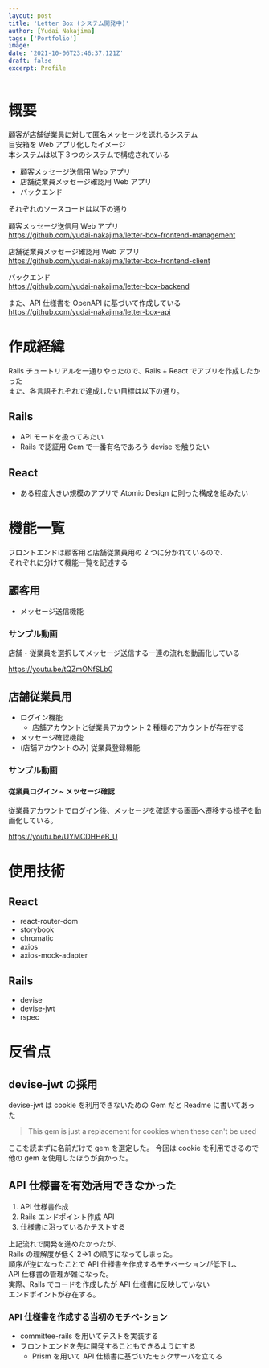 ```yaml
---
layout: post
title: 'Letter Box (システム開発中)'
author: [Yudai Nakajima]
tags: ['Portfolio']
image:
date: '2021-10-06T23:46:37.121Z'
draft: false
excerpt: Profile
---
```


# 概要

顧客が店舗従業員に対して匿名メッセージを送れるシステム  
目安箱を Web アプリ化したイメージ  
本システムは以下３つのシステムで構成されている

- 顧客メッセージ送信用 Web アプリ
- 店舗従業員メッセージ確認用 Web アプリ
- バックエンド

それぞれのソースコードは以下の通り

顧客メッセージ送信用 Web アプリ  
https://github.com/yudai-nakajima/letter-box-frontend-management

店舗従業員メッセージ確認用 Web アプリ  
https://github.com/yudai-nakajima/letter-box-frontend-client

バックエンド  
https://github.com/yudai-nakajima/letter-box-backend

また、API 仕様書を OpenAPI に基づいて作成している  
https://github.com/yudai-nakajima/letter-box-api

# 作成経緯

Rails チュートリアルを一通りやったので、Rails + React でアプリを作成したかった  
また、各言語それぞれで達成したい目標は以下の通り。

## Rails

- API モードを扱ってみたい
- Rails で認証用 Gem で一番有名であろう devise を触りたい

## React

- ある程度大きい規模のアプリで Atomic Design に則った構成を組みたい

# 機能一覧

フロントエンドは顧客用と店舗従業員用の 2 つに分かれているので、  
それぞれに分けて機能一覧を記述する

## 顧客用

- メッセージ送信機能

### サンプル動画

店舗・従業員を選択してメッセージ送信する一連の流れを動画化している

https://youtu.be/tQZmONfSLb0

## 店舗従業員用

- ログイン機能
  - 店舗アカウントと従業員アカウント 2 種類のアカウントが存在する
- メッセージ確認機能
- (店舗アカウントのみ) 従業員登録機能

### サンプル動画

#### 従業員ログイン ~ メッセージ確認

従業員アカウントでログイン後、メッセージを確認する画面へ遷移する様子を動画化している。

https://youtu.be/UYMCDHHeB_U

# 使用技術

## React

- react-router-dom
- storybook
- chromatic
- axios
- axios-mock-adapter

## Rails

- devise
- devise-jwt
- rspec

# 反省点

## devise-jwt の採用

devise-jwt は cookie を利用できないための Gem だと Readme に書いてあった

> This gem is just a replacement for cookies when these can't be used

ここを読まずに名前だけで gem を選定した。
今回は cookie を利用できるので他の gem を使用したほうが良かった。

## API 仕様書を有効活用できなかった

1. API 仕様書作成
2. Rails エンドポイント作成 API
3. 仕様書に沿っているかテストする

上記流れで開発を進めたかったが、  
Rails の理解度が低く 2→1 の順序になってしまった。  
順序が逆になったことで API 仕様書を作成するモチベーションが低下し、  
API 仕様書の管理が雑になった。  
実際、Rails でコードを作成したが API 仕様書に反映していない  
エンドポイントが存在する。

### API 仕様書を作成する当初のモチベ-ション

- committee-rails を用いてテストを実装する
- フロントエンドを先に開発することもできるようにする
  - Prism を用いて API 仕様書に基づいたモックサーバを立てる
